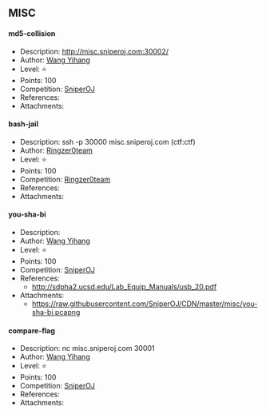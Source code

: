 ## MISC

#### md5-collision  
* Description: http://misc.sniperoj.com:30002/  
* Author: [Wang Yihang](https://github.com/wangyihang)  
* Level: :star:  
* Points: 100  
* Competition: [SniperOJ](https://github.com/SniperOJ)  
* References:  
* Attachments:  

#### bash-jail  
* Description: ssh -p 30000 misc.sniperoj.com (ctf:ctf)  
* Author: [Ringzer0team](https://ringzer0team.com/)  
* Level: :star:  
* Points: 100  
* Competition: [Ringzer0team](https://ringzer0team.com/)  
* References:  
* Attachments:  

#### you-sha-bi  
* Description:   
* Author: [Wang Yihang](https://github.com/wangyihang)  
* Level: :star:  
* Points: 100  
* Competition: [SniperOJ](https://github.com/SniperOJ)  
* References:  
  * http://sdpha2.ucsd.edu/Lab_Equip_Manuals/usb_20.pdf  
* Attachments:  
  * https://raw.githubusercontent.com/SniperOJ/CDN/master/misc/you-sha-bi.pcapng  

#### compare-flag  
* Description: nc misc.sniperoj.com 30001  
* Author: [Wang Yihang](https://github.com/wangyihang)  
* Level: :star:  
* Points: 100  
* Competition: [SniperOJ](https://github.com/SniperOJ)  
* References:  
* Attachments:  

